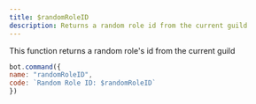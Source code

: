 ```yaml
---
title: $randomRoleID
description: Returns a random role id from the current guild
---
```


This function returns a random role's id from the current guild

```javascript
bot.command({
name: "randomRoleID",
code: `Random Role ID: $randomRoleID`
})
```

